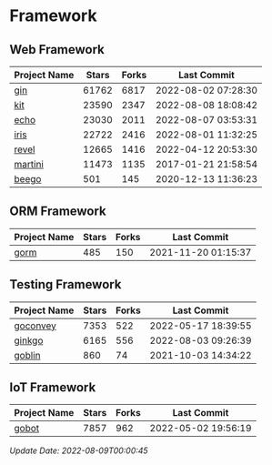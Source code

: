 # Framework

## Web Framework
| Project Name | Stars | Forks | Last Commit |
| ------------ | ----- | ----- | ----------- |
| [gin](https://github.com/gin-gonic/gin) | 61762 | 6817 | 2022-08-02 07:28:30 |
| [kit](https://github.com/go-kit/kit) | 23590 | 2347 | 2022-08-08 18:08:42 |
| [echo](https://github.com/labstack/echo) | 23030 | 2011 | 2022-08-07 03:53:31 |
| [iris](https://github.com/kataras/iris) | 22722 | 2416 | 2022-08-01 11:32:25 |
| [revel](https://github.com/revel/revel) | 12665 | 1416 | 2022-04-12 20:53:30 |
| [martini](https://github.com/go-martini/martini) | 11473 | 1135 | 2017-01-21 21:58:54 |
| [beego](https://github.com/astaxie/beego) | 501 | 145 | 2020-12-13 11:36:23 |

## ORM Framework
| Project Name | Stars | Forks | Last Commit |
| ------------ | ----- | ----- | ----------- |
| [gorm](https://github.com/jinzhu/gorm) | 485 | 150 | 2021-11-20 01:15:37 |

## Testing Framework
| Project Name | Stars | Forks | Last Commit |
| ------------ | ----- | ----- | ----------- |
| [goconvey](https://github.com/smartystreets/goconvey) | 7353 | 522 | 2022-05-17 18:39:55 |
| [ginkgo](https://github.com/onsi/ginkgo) | 6165 | 556 | 2022-08-03 09:26:39 |
| [goblin](https://github.com/franela/goblin) | 860 | 74 | 2021-10-03 14:34:22 |

## IoT Framework
| Project Name | Stars | Forks | Last Commit |
| ------------ | ----- | ----- | ----------- |
| [gobot](https://github.com/hybridgroup/gobot) | 7857 | 962 | 2022-05-02 19:56:19 |

*Update Date: 2022-08-09T00:00:45*